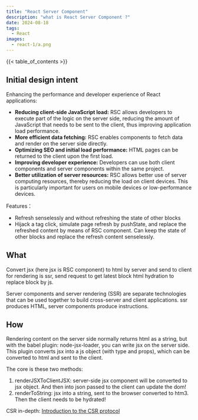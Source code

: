 ```yaml
---
title: "React Server Component"
description: "what is React Server Component ?"
date: 2024-08-18
tags:
  - React 
images:
  - react-1/a.png
---
```


{{< table_of_contents >}}

## Initial design intent

Enhancing the performance and developer experience of React applications:

- **Reducing client-side JavaScript load:** RSC allows developers to execute part of the logic on the server side, reducing the amount of JavaScript that needs to be sent to the client, thus improving application load performance.
- **More efficient data fetching:** RSC enables components to fetch data and render on the server side directly.
- **Optimizing SEO and initial load performance:** HTML pages can be returned to the client upon the first load.
- **Improving developer experience:** Developers can use both client components and server components within the same project.
- **Better utilization of server resources:** RSC allows better use of server computing resources, thereby reducing the load on client devices. This is particularly important for users on mobile devices or low-performance devices.

Features：

- Refresh senselessly and without refreshing the state of other blocks
- Hijack a tag click, simulate page refresh by pushState, and replace the refreshed content by means of RSC component. Can keep the state of other blocks and replace the refresh content senselessly.

## What

Convert jsx (here jsx is RSC component) to html by server and send to client for rendering is ssr, send request to get latest block html hydration to replace block by js.

Server components and server rendering (SSR) are separate technologies that can be used together to build cross-server and client applications. ssr produces HTML, server components produce instructions.

## How

Rendering content on the server side normally returns html as a string, but with the babel plugin: node-jsx-loader, you can write jsx on the server side. This plugin converts jsx into a js object (with type and props), which can be converted to html and sent to the client.

The core is these two methods:

1. renderJSXToClientJSX: server-side jsx component will be converted to jsx object. And then into json passed to the client can update the dom!  
2. renderToString: jsx into a string, sent to the browser converted to htm3. Then the client needs to be hydrated!

CSR in-depth: [Introduction to the CSR protocol](https://juejin.cn/post/7244452476190752829)
